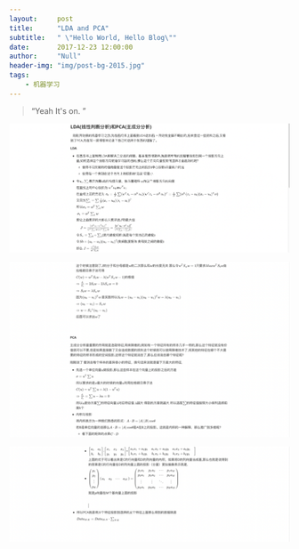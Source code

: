 ```yaml
---
layout:     post
title:      "LDA and PCA"
subtitle:   " \"Hello World, Hello Blog\""
date:       2017-12-23 12:00:00
author:     "Null"
header-img: "img/post-bg-2015.jpg"
tags:
    - 机器学习
---
```


> “Yeah It's on. ”

![pca1](/img/pca1.png)

![pca2](/img/pca2.png)

![pca3](/img/pca3.png)
